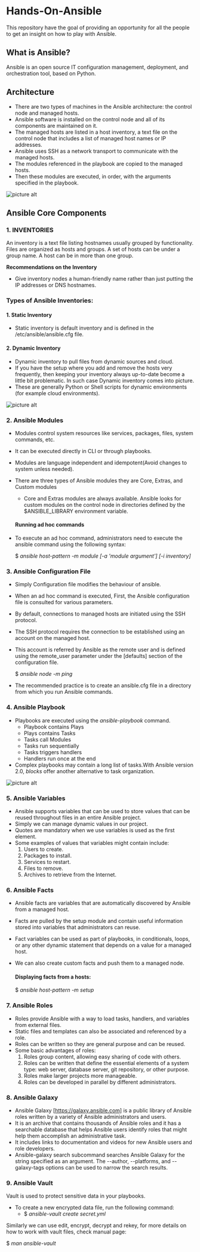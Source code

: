 # Hands-On-Ansible
This repository have the goal of providing an opportunity for all the people to get an insight on how to play with Ansible.

## What is Ansible?
Ansible is an open source IT configuration management, deployment, and orchestration tool, based on Python.

## Architecture

* There are two types of machines in the Ansible architecture: the control node and managed hosts.
* Ansible software is installed on the control node and all of its components are maintained on it.
* The managed hosts are listed in a host inventory, a text file on the control node that includes a list of managed host names or IP addresses.
* Ansible uses SSH as a network transport to communicate with the managed hosts.
* The modules referenced in the playbook are copied to the managed hosts.
* Then these modules are executed, in order, with the arguments specified in the playbook.

![picture alt](https://github.com/Ompragash/Hands-On-Ansible/blob/master/images/ansible-architecture.png)

## Ansible Core Components

### 1. INVENTORIES
An inventory is a text file listing hostnames usually grouped by functionality. Files are organized as hosts and groups. A set of hosts can be under a group name. A host can be in more than one group.
    
**Recommendations on the Inventory**
* Give inventory nodes a human-friendly name rather than just putting the IP addresses or DNS hostnames.

### Types of Ansible Inventories:
####  1. Static Inventory
* Static inventory is default inventory and is defined in the /etc/ansible/ansible.cfg file. 
####  2. Dynamic Inventory
* Dynamic inventory to pull files from dynamic sources and cloud.
* If you have the setup where you add and remove the hosts very frequently, then keeping your inventory always up-to-date become a little bit problematic. In such case Dynamic inventory comes into picture.
* These are generally Python or Shell scripts for dynamic environments (for example cloud environments).

![picture alt](https://github.com/Ompragash/Hands-On-Ansible/blob/master/images/static-inventory-example.png)

### 2. Ansible Modules
* Modules control system resources like services, packages, files, system commands, etc. 
* It can be executed directly in CLI or through playbooks.
* Modules are language independent and idempotent(Avoid changes to system unless needed).
* There are three types of Ansible modules they are Core, Extras, and Custom modules
  * Core and Extras modules are always available. Ansible looks for custom modules on the control node in directories defined by the $ANSIBLE_LIBRARY environment variable.
  #### Running ad hoc commands
 * To execute an ad hoc command, administrators need to execute the ansible command using the following syntax:
 
    $ *ansible host-pattern -m module [-a 'module argument']* *[-i inventory]*
  
### 3. Ansible Configuration File
* Simply Configuration file modifies the behaviour of ansible.
* When an ad hoc command is executed, First, the Ansible configuration file is consulted for various parameters.
* By default, connections to managed hosts are initiated using the SSH protocol. 
* The SSH protocol requires the connection to be established using an account on the managed host.
* This account is referred by Ansible as the remote user and is defined using the remote_user parameter under the [defaults] section of the configuration file. 

    $ *ansible node -m ping*
* The recommended practice is to create an ansible.cfg file in a directory from which  you run Ansible commands.
### 4. Ansible Playbook
* Playbooks are executed using the *ansible-playbook* command.
  * Playbook contains Plays
  * Plays contains Tasks
  * Tasks call Modules
  * Tasks run sequentially
  * Tasks triggers handlers
  * Handlers run once at the end
* Complex playbooks may contain a long list of tasks.With Ansible version 2.0, *blocks* offer another alternative to task organization.

![picture alt](https://github.com/Ompragash/Hands-On-Ansible/blob/master/images/Ansible_Playbook.png)

### 5. Ansible Variables
* Ansible supports variables that can be used to store values that can be reused throughout files in an entire Ansible project.
* Simply we can manage dynamic values in our project.
* Quotes are mandatory when we use variables is used as the first element.
* Some examples of values that variables might contain include:
  1. Users to create.
  2. Packages to install.
  3. Services to restart.
  4. Files to remove.
  5. Archives to retrieve from the Internet.
  
### 6. Ansible Facts
* Ansible facts are variables that are automatically discovered by Ansible from a managed host.
* Facts are pulled by the setup module and contain useful information stored into variables that administrators can reuse.
* Fact variables can be used as part of playbooks, in conditionals, loops, or any other dynamic statement that depends on a value for a managed host.
* We can also create custom facts and push them to a managed node.

    #### Displaying facts from a hosts:
    
    $ *ansible host-pattern -m setup*
    
### 7. Ansible Roles
* Roles provide Ansible with a way to load tasks, handlers, and variables from external files.
* Static files and templates can also be associated and referenced by a role.
* Roles can be written so they are general purpose and can be reused.
* Some basic advantages of roles:
  1. Roles group content, allowing easy sharing of code with others.
  2. Roles can be written that define the essential elements of a system type: web server, database server, git repository, or other purpose.
  3. Roles make larger projects more manageable.
  4. Roles can be developed in parallel by different administrators.
  
###  8. Ansible Galaxy
* Ansible Galaxy [https://galaxy.ansible.com] is a public library of Ansible roles written by a variety of Ansible administrators and users. 
* It is an archive that contains thousands of Ansible roles and it has a searchable database that helps Ansible users identify roles that might help   them accomplish an administrative task. 
* It includes links to documentation and videos for new Ansible users and role developers.
* Ansible-galaxy search subcommand searches Ansible Galaxy for the string specified as an argument. The --author, --platforms, and --galaxy-tags options can be used to narrow the search results.

### 9. Ansible Vault
Vault is used to protect sensitive data in your playbooks.

  * To create a new encrypted data file, run the following command:
    *  $ _ansible-vault create secret.yml_
    
Similarly we can use edit, encrypt, decrypt and rekey, for more details on how to work with vault files, check manual page:

   $ _man ansible-vault_






  
  
  
  
  
    
    


  
  

    
    








 


        













